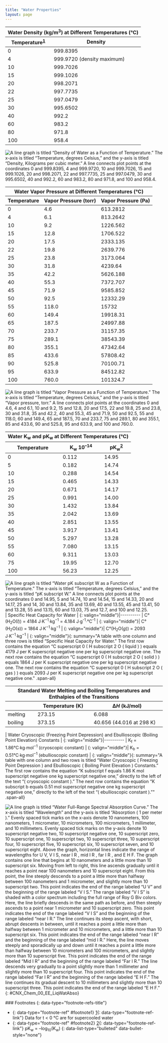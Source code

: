 ```yaml
---
title: "Water Properties"
layout: page
---
```



<table summary="A table with two columns and 13 rows is titled &#x201C;Water Density ( Kilograms per cubic meter ) at Different Temperatures ( degrees Celsius ).&#x201D; The first row contains the title &#x201C;Temperature&#x201D; in the left column and the title &#x201C;Density&#x201D; in the right column. The next row contains the number 0 in the left column and the number 999.8395 in the right column. The next row contains the number 4 in the left column and the number 999.9720 next to the text &#x201C;( density maximum )&#x201D; in the right column. The next row contains the number 10 in the left column and the number 999.7026 in the right column. The next row contains the number 15 in the left column and the number 999.1026 in the right column. The next row contains the number 20 in the left column and the number 998.2071 in the right column. The next row contains the number 22 in the left column and the number 997.7735 in the right column. The next row contains the number 25 in the left column and the number 997.0479 in the right column. The next row contains the number 30 in the left column and the number 995.6502 in the right column. The next row contains the number 40 in the left column and the number 992.2 in the right column. The next row contains the number 60 in the left column and the number 983.2 in the right column. The next row contains the number 80 in the left column and the number 971.8 in the right column. The next row contains the number 100 in the left column and the number 958.4 in the right column." class="span-all"><thead>
<tr valign="middle">
<th colspan="2">Water Density (kg/m<sup>3</sup>) at Different Temperatures (°C)</th>
</tr>
<tr valign="middle">
<th data-align="left">Temperature<sup data-type="footnote-number" id="footnote-ref1"><a data-type="footnote-link" href="#footnote1">1</a></sup></th>
<th data-align="left">Density</th>
</tr>
</thead><tbody>
<tr valign="middle">
<td data-align="left">0</td>
<td data-align="left">999.8395</td>
</tr>
<tr valign="middle">
<td data-align="left">4</td>
<td data-align="left">999.9720 (density maximum)</td>
</tr>
<tr valign="middle">
<td data-align="left">10</td>
<td data-align="left">999.7026</td>
</tr>
<tr valign="middle">
<td data-align="left">15</td>
<td data-align="left">999.1026</td>
</tr>
<tr valign="middle">
<td data-align="left">20</td>
<td data-align="left">998.2071</td>
</tr>
<tr valign="middle">
<td data-align="left">22</td>
<td data-align="left">997.7735</td>
</tr>
<tr valign="middle">
<td data-align="left">25</td>
<td data-align="left">997.0479</td>
</tr>
<tr valign="middle">
<td data-align="left">30</td>
<td data-align="left">995.6502</td>
</tr>
<tr valign="middle">
<td data-align="left">40</td>
<td data-align="left">992.2</td>
</tr>
<tr valign="middle">
<td data-align="left">60</td>
<td data-align="left">983.2</td>
</tr>
<tr valign="middle">
<td data-align="left">80</td>
<td data-align="left">971.8</td>
</tr>
<tr valign="middle">
<td data-align="left">100</td>
<td data-align="left">958.4</td>
</tr>
</tbody></table>

 <span data-type="media" data-alt="A line graph is titled &#x201C;Density of Water as a Function of Temperature.&#x201D; The x-axis is titled &#x201C;Temperature, degrees Celsius,&#x201D; and the y-axis is titled &#x201C;Density, Kilograms per cubic meter.&#x201D; A line connects plot points at the coordinates 0 and 999.8395, 4 and 999.9720, 10 and 999.7026, 15 and 999.1026, 20 and 998.2071, 22 and 997.7735, 25 and 997.0479, 30 and 995.6502, 40 and 992.2, 60 and 983.2, 80 and 971.8, and 100 and 958.4. "> ![A line graph is titled &#x201C;Density of Water as a Function of Temperature.&#x201D; The x-axis is titled &#x201C;Temperature, degrees Celsius,&#x201D; and the y-axis is titled &#x201C;Density, Kilograms per cubic meter.&#x201D; A line connects plot points at the coordinates 0 and 999.8395, 4 and 999.9720, 10 and 999.7026, 15 and 999.1026, 20 and 998.2071, 22 and 997.7735, 25 and 997.0479, 30 and 995.6502, 40 and 992.2, 60 and 983.2, 80 and 971.8, and 100 and 958.4. ](../resources/CNX_Chem_00_EE_Density_img.jpg) </span> <table summary="A table with three columns and 23 rows is titled &#x201C;Water Vapor Pressure at Different Temperatures ( degrees Celsius ).&#x201D; The first row contains the title &#x201C;Temperature&#x201D; in the left column, the title &#x201C;Vapor Pressure ( torr )&#x201D; in the middle column, and the title &#x201C;Vapor Pressure ( pascals )&#x201D; in the right column. The next row contains the number 0 in the left column, the number 4.6 in the middle column, and the number 613.2812 in the right column. The next row contains the number 4 in the left column, the number 6.1 in the middle column, and the number 813.2642 in the right column. The next row contains the number 10 in the left column, the number 9.2 in the middle column, and the number 1226.562 in the right column. The next row contains the number 15 in the left column, the number 12.8 in the middle column, and the number 1706.522 in the right column. The next row contains the number 20 in the left column, the number 17.5 in the middle column, and the number 2333.135 in the right column. The next row contains the number 22 in the left column, the number 19.8 in the middle column, and the number 2639.776 in the right column. The next row contains the number 25 in the left column, the number 23.8 in the middle column, and the number 3173.064 in the right column. The next row contains the number 30 in the left column, the number 31.8 in the middle column, and the number 4239.64 in the right column. The next row contains the number 35 in the left column, the number 42.2 in the middle column, and the number 5626.188 in the right column. The next row contains the number 40 in the left column, the number 55.3 in the middle column, and the number 7372.707 in the right column. The next row contains the number 45 in the left column, the number 71.9 in the middle column, and the number 9585.852 in the right column. The next row contains the number 50 in the left column, the number 92.5 in the middle column, and the number 12332.29 in the right column. The next row contains the number 55 in the left column, the number 118.0 in the middle column, and the number 15732 in the right column. The next row contains the number 60 in the left column, the number 149.4 in the middle column, and the number 19918.31 in the right column. The next row contains the number 65 in the left column, the number 187.5 in the middle column, and the number 24997.88 in the right column. The next row contains the number 70 in the left column, the number 233.7 in the middle column, and the number 31157.35 in the right column. The next row contains the number 75 in the left column, the number 289.1 in the middle column, and the number 38543.39 in the right column. The next row contains the number 80 in the left column, the number 355.1 in the middle column, and the number 47342.64 in the right column. The next row contains the number 85 in the left column, the number 433.6 in the middle column, and the number 57808.42 in the right column. The next row contains the number 90 in the left column, the number 525.8 in the middle column, and the number 70100.71 in the right column. The next row contains the number 95 in the left column, the number 633.9 in the middle column, and the number 84512.82 in the right column. The next row contains the number 100 in the left column, the number 760.0 in the middle column, and the number 101324.7 in the right column." class="span-all"><thead>
<tr valign="middle">
<th colspan="3">Water Vapor Pressure at Different Temperatures (°C)</th>
</tr>
<tr valign="middle">
<th data-align="left">Temperature</th>
<th data-align="left">Vapor Pressure (torr)</th>
<th data-align="left">Vapor Pressure (Pa)</th>
</tr>
</thead><tbody>
<tr valign="middle">
<td data-align="left">0</td>
<td data-align="left">4.6</td>
<td data-align="left">613.2812</td>
</tr>
<tr valign="middle">
<td data-align="left">4</td>
<td data-align="left">6.1</td>
<td data-align="left">813.2642</td>
</tr>
<tr valign="middle">
<td data-align="left">10</td>
<td data-align="left">9.2</td>
<td data-align="left">1226.562</td>
</tr>
<tr valign="middle">
<td data-align="left">15</td>
<td data-align="left">12.8</td>
<td data-align="left">1706.522</td>
</tr>
<tr valign="middle">
<td data-align="left">20</td>
<td data-align="left">17.5</td>
<td data-align="left">2333.135</td>
</tr>
<tr valign="middle">
<td data-align="left">22</td>
<td data-align="left">19.8</td>
<td data-align="left">2639.776</td>
</tr>
<tr valign="middle">
<td data-align="left">25</td>
<td data-align="left">23.8</td>
<td data-align="left">3173.064</td>
</tr>
<tr valign="middle">
<td data-align="left">30</td>
<td data-align="left">31.8</td>
<td data-align="left">4239.64</td>
</tr>
<tr valign="middle">
<td data-align="left">35</td>
<td data-align="left">42.2</td>
<td data-align="left">5626.188</td>
</tr>
<tr valign="middle">
<td data-align="left">40</td>
<td data-align="left">55.3</td>
<td data-align="left">7372.707</td>
</tr>
<tr valign="middle">
<td data-align="left">45</td>
<td data-align="left">71.9</td>
<td data-align="left">9585.852</td>
</tr>
<tr valign="middle">
<td data-align="left">50</td>
<td data-align="left">92.5</td>
<td data-align="left">12332.29</td>
</tr>
<tr valign="middle">
<td data-align="left">55</td>
<td data-align="left">118.0</td>
<td data-align="left">15732</td>
</tr>
<tr valign="middle">
<td data-align="left">60</td>
<td data-align="left">149.4</td>
<td data-align="left">19918.31</td>
</tr>
<tr valign="middle">
<td data-align="left">65</td>
<td data-align="left">187.5</td>
<td data-align="left">24997.88</td>
</tr>
<tr valign="middle">
<td data-align="left">70</td>
<td data-align="left">233.7</td>
<td data-align="left">31157.35</td>
</tr>
<tr valign="middle">
<td data-align="left">75</td>
<td data-align="left">289.1</td>
<td data-align="left">38543.39</td>
</tr>
<tr valign="middle">
<td data-align="left">80</td>
<td data-align="left">355.1</td>
<td data-align="left">47342.64</td>
</tr>
<tr valign="middle">
<td data-align="left">85</td>
<td data-align="left">433.6</td>
<td data-align="left">57808.42</td>
</tr>
<tr valign="middle">
<td data-align="left">90</td>
<td data-align="left">525.8</td>
<td data-align="left">70100.71</td>
</tr>
<tr valign="middle">
<td data-align="left">95</td>
<td data-align="left">633.9</td>
<td data-align="left">84512.82</td>
</tr>
<tr valign="middle">
<td data-align="left">100</td>
<td data-align="left">760.0</td>
<td data-align="left">101324.7</td>
</tr>
</tbody></table>

 <span data-type="media" data-alt="A line graph is titled &#x201C;Vapor Pressure as a Function of Temperature.&#x201D; The x-axis is titled &#x201C;Temperature, degrees Celsius,&#x201D; and the y-axis is titled &#x201C;Vapor pressure, torr.&#x201D; A line connects plot points at the coordinates 0 and 4.6, 4 and 6.1, 10 and 9.2, 15 and 12.8, 20 and 17.5, 22 and 19.8, 25 and 23.8, 30 and 31.8, 35 and 42.2, 40 and 55.3, 45 and 71.9, 50 and 92.5, 55 and 118.0, 60 and 149.4, 65 and 187.5, 70 and 233.7, 75 and 289.1, 80 and 355.1, 85 and 433.6, 90 and 525.8, 95 and 633.9, and 100 and 760.0."> ![A line graph is titled &#x201C;Vapor Pressure as a Function of Temperature.&#x201D; The x-axis is titled &#x201C;Temperature, degrees Celsius,&#x201D; and the y-axis is titled &#x201C;Vapor pressure, torr.&#x201D; A line connects plot points at the coordinates 0 and 4.6, 4 and 6.1, 10 and 9.2, 15 and 12.8, 20 and 17.5, 22 and 19.8, 25 and 23.8, 30 and 31.8, 35 and 42.2, 40 and 55.3, 45 and 71.9, 50 and 92.5, 55 and 118.0, 60 and 149.4, 65 and 187.5, 70 and 233.7, 75 and 289.1, 80 and 355.1, 85 and 433.6, 90 and 525.8, 95 and 633.9, and 100 and 760.0.](../resources/CNX_Chem_00_EE_Vapor_img.jpg) </span> <table summary="A table with three columns and 16 rows is titled &#x201C;Water K subscript W and pK subscript W at Different Temperatures ( degrees Celsius ).&#x201D; The first row contains the title &#x201C;Temperature&#x201D; in the left column, the title &#x201C;K subscript W, 10 superscript negative 14&#x201D; in the middle column, and the title &#x201C;pK subscript W superscript 2&#x201D; in the right column. The next row contains the number 0 in the left column, the number 0.112 in the middle column, and the number 14.95 in the right column. The next row contains the number 5 in the left column, the number 0.182 in the middle column, and the number 14.74 in the right column. The next row contains the number 10 in the left column, the number 0.288 in the middle column, and the number 14.54 in the right column. The next row contains the number 15 in the left column, the number 0.465 in the middle column, and the number 14.33 in the right column. The next row contains the number 20 in the left column, the number 0.671 in the middle column, and the number 14.17 in the right column. The next row contains the number 25 in the left column, the number 0.991 in the middle column, and the number 14.00 in the right column. The next row contains the number 30 in the left column, the number 1.432 in the middle column, and the number 13.84 in the right column. The next row contains the number 35 in the left column, the number 2.042 in the middle column, and the number 13.69 in the right column. The next row contains the number 40 in the left column, the number 2.851 in the middle column, and the number 13.55 in the right column. The next row contains the number 45 in the left column, the number 3.917 in the middle column, and the number 13.41 in the right column. The next row contains the number 50 in the left column, the number 5.297 in the middle column, and the number 13.28 in the right column. The next row contains the number 55 in the left column, the number 7.080 in the middle column, and the number 13.15 in the right column. The next row contains the number 60 in the left column, the number 9.311 in the middle column, and the number 13.03 in the right column. The next row contains the number 75 in the left column, the number 19.95 in the middle column, and the number 12.70 in the right column. The next row contains the number 100 in the left column, the number 56.23 in the middle column, and the number 12.25 in the right column." class="span-all"><thead>
<tr valign="middle">
<th colspan="3">Water K<sub>w</sub> and pK<sub>w</sub> at Different Temperatures (°C)</th>
</tr>
<tr valign="middle">
<th data-align="left">Temperature</th>
<th data-align="left">K<sub>w</sub> 10<sup>–14</sup></th>
<th data-align="left">pK<sub>w</sub><sup data-type="footnote-number" id="footnote-ref2"><a data-type="footnote-link" href="#footnote2">2</a></sup></th>
</tr>
</thead><tbody>
<tr valign="middle">
<td data-align="left">0</td>
<td data-align="left">0.112</td>
<td data-align="left">14.95</td>
</tr>
<tr valign="middle">
<td data-align="left">5</td>
<td data-align="left">0.182</td>
<td data-align="left">14.74</td>
</tr>
<tr valign="middle">
<td data-align="left">10</td>
<td data-align="left">0.288</td>
<td data-align="left">14.54</td>
</tr>
<tr valign="middle">
<td data-align="left">15</td>
<td data-align="left">0.465</td>
<td data-align="left">14.33</td>
</tr>
<tr valign="middle">
<td data-align="left">20</td>
<td data-align="left">0.671</td>
<td data-align="left">14.17</td>
</tr>
<tr valign="middle">
<td data-align="left">25</td>
<td data-align="left">0.991</td>
<td data-align="left">14.00</td>
</tr>
<tr valign="middle">
<td data-align="left">30</td>
<td data-align="left">1.432</td>
<td data-align="left">13.84</td>
</tr>
<tr valign="middle">
<td data-align="left">35</td>
<td data-align="left">2.042</td>
<td data-align="left">13.69</td>
</tr>
<tr valign="middle">
<td data-align="left">40</td>
<td data-align="left">2.851</td>
<td data-align="left">13.55</td>
</tr>
<tr valign="middle">
<td data-align="left">45</td>
<td data-align="left">3.917</td>
<td data-align="left">13.41</td>
</tr>
<tr valign="middle">
<td data-align="left">50</td>
<td data-align="left">5.297</td>
<td data-align="left">13.28</td>
</tr>
<tr valign="middle">
<td data-align="left">55</td>
<td data-align="left">7.080</td>
<td data-align="left">13.15</td>
</tr>
<tr valign="middle">
<td data-align="left">60</td>
<td data-align="left">9.311</td>
<td data-align="left">13.03</td>
</tr>
<tr valign="middle">
<td data-align="left">75</td>
<td data-align="left">19.95</td>
<td data-align="left">12.70</td>
</tr>
<tr valign="middle">
<td data-align="left">100</td>
<td data-align="left">56.23</td>
<td data-align="left">12.25</td>
</tr>
</tbody></table>

<span data-type="media" data-alt="A line graph is titled &#x201C;Water pK subscript W as a Function of Temperature.&#x201D; The x-axis is titled &#x201C;Temperature, degrees Celsius,&#x201D; and the y-axis is titled &#x201C;pK subscript W.&#x201D; A line connects plot points at the coordinates 0 and 14.95, 5 and 14.74, 10 and 14.54, 15 and 14.33, 20 and 14.17, 25 and 14, 30 and 13.84, 35 and 13.69, 40 and 13.55, 45 and 13.41, 50 and 13.28, 55 and 13.15, 60 and 13.03, 75 and 12.7, and 100 and 12.25."> ![A line graph is titled &#x201C;Water pK subscript W as a Function of Temperature.&#x201D; The x-axis is titled &#x201C;Temperature, degrees Celsius,&#x201D; and the y-axis is titled &#x201C;pK subscript W.&#x201D; A line connects plot points at the coordinates 0 and 14.95, 5 and 14.74, 10 and 14.54, 15 and 14.33, 20 and 14.17, 25 and 14, 30 and 13.84, 35 and 13.69, 40 and 13.55, 45 and 13.41, 50 and 13.28, 55 and 13.15, 60 and 13.03, 75 and 12.7, and 100 and 12.25.](../resources/CNX_Chem_00_EE_WaterpKw_img.jpg) </span> | Specific Heat Capacity for Water |
{: valign="middle"}|----------
| C°(H<sub>2</sub>O(*l*)) = 4184 J∙K<sup>−1</sup>∙kg<sup>−1</sup> = 4.184 J∙g<sup>-1</sup>∙°C<sup>-1</sup> |
{: valign="middle"}| C°(H<sub>2</sub>O(*s*)) = 1864 J∙K<sup>−1</sup>∙kg<sup>−1</sup> |
{: valign="middle"}| C°(H<sub>2</sub>O(*g*)) = 2093 J∙K<sup>−1</sup>∙kg<sup>−1</sup> |
{: valign="middle"}{: summary="A table with one column and three rows is titled &#x201C;Specific Heat Capacity for Water.&#x201D; The first row contains the equation &#x201C;C superscript 0 ( H subscript 2 O ( liquid ) ) equals 4179 J per K superscript negative one per kg superscript negative one. The next row contains the equation &#x201C;C superscript 0 ( H subscript 2 O ( solid ) ) equals 1864 J per K superscript negative one per kg superscript negative one. The next row contains the equation &#x201C;C superscript 0 ( H subscript 2 O ( gas ) ) equals 2093 J per K superscript negative one per kg superscript negative one." .span-all}

<table summary="A table with three columns and three rows is titled &#x201C;Standard Water Melting and Boiling Temperatures and Enthalpies of the Transitions.&#x201D; The first row contains the title &#x201C;Temperature ( Kelvin )&#x201D; in the middle column and the title &#x201C;Delta H ( Kilojoules per mole )&#x201D; in the right column. The next row contains the title &#x201C;melting&#x201D; in the left column, the number 273.15 in the middle column, and the number 6.088 in the right column. The next row contains the title &#x201C;boiling&#x201D; in the left column, the number 373.15 in the middle column, and the number 40.656 ( 44.016 at 298 Kelvin ) in the right column." class="span-all"><thead>
<tr valign="middle">
<th colspan="3">Standard Water Melting and Boiling Temperatures and Enthalpies of the Transitions</th>
</tr>
<tr valign="middle">
<th data-align="left" />
<th data-align="left">Temperature (K)</th>
<th data-align="left">Δ<em>H</em> (kJ/mol)</th>
</tr>
</thead><tbody>
<tr valign="middle">
<td data-align="left">melting</td>
<td data-align="left">273.15</td>
<td data-align="left">6.088</td>
</tr>
<tr valign="middle">
<td data-align="left">boiling</td>
<td data-align="left">373.15</td>
<td data-align="left">40.656 (44.016 at 298 K)</td>
</tr>
</tbody></table>

| Water Cryoscopic (Freezing Point Depression) and Ebullioscopic (Boiling Point Elevation) Constants |
{: valign="middle"}|----------
| K<sub>f</sub> = 1.86°C∙kg∙mol<sup>−1</sup> (cryoscopic constant) |
{: valign="middle"}| K<sub>b</sub> = 0.51°C∙kg∙mol<sup>−1</sup> (ebullioscopic constant) |
{: valign="middle"}{: summary="A table with one column and two rows is titled &#x201C;Water Cryoscopic ( Freezing Point Depression ) and Ebullioscopic ( Boiling Point Elevation ) Constants.&#x201D; The first row contains the equation &#x201C;K subscript f equals 1.86 K mol superscript negative one kg superscript negative one,&#x201D; directly to the left of the text &#x201C;( cryoscopic constant ).&#x201D; The next row contains the equation &#x201C;K subscript b equals 0.51 mol superscript negative one kg superscript negative one,&#x201D; directly to the left of the text &#x201C;( ebullioscopic constant ).&#x201D;" .span-all}

![A line graph is titled &#x201C;Water Full-Range Spectral Absorption Curve.&#x201D; The x-axis is titled &#x201C;Wavelength&#x201D; and the y-axis is titled &#x201C;Absorption ( 1 per meter ).&#x201D; Evenly spaced tick marks on the x-axis denote 10 nanometers, 100 nanometers, 1 micrometer, 10 micrometers, 100 micrometers, 1 millimeter, and 10 millimeters. Evenly spaced tick marks on the y-axis denote 10 superscript negative two, 10 superscript negative one, 10 superscript zero, 10 superscript one, 10 superscript two, 10 superscript three, 10 superscript four, 10 superscript five, 10 superscript six, 10 superscript seven, and 10 superscript eight. Above the graph, horizontal lines indicate the range of wavelengths for U V, V I S, near I R , mid I R , far I R , and E H F. The graph contains one line that begins at 10 nanometers and a little more than 10 superscript six. Moving from left to right, this line ascends gradually until it reaches a point near 100 nanometers and 10 superscript eight. From this point, the line steeply descends to a point a little more than halfway between 100 nanometers and 1 micrometer, and slightly more than 10 superscript two. This point indicates the end of the range labeled &#x201C;U V&#x201D; and the beginning of the range labeled &#x201C;V I S.&#x201D; The range labeled &#x201C;V I S&#x201D; is shaded with a color spectrum including the full range of Roy G Biv colors. Here, the line briefly descends in the same path as before, and then steeply ascends to a point near 1 micrometer and 10 superscript zero. This point indicates the end of the range labeled &#x201C;V I S&#x201D; and the beginning of the range labeled &#x201C;near I R.&#x201D; The line continues its steep ascent, with short, abrupt descents in between, until it reaches a point a little more than halfway between 1 micrometer and 10 micrometers, and a little more than 10 superscript six. This point indicates the end of the range labeled &#x201C;near I R&#x201D; and the beginning of the range labeled &#x201C;mid I R.&#x201D; Here, the line moves steeply and sporadically up and down until it reaches a point a little more than halfway between 10 micrometers and 100 micrometers, and slightly more than 10 superscript five. This point indicates the end of the range labeled &#x201C;Mid I R&#x201D; and the beginning of the range labeled &#x201C;Far I R.&#x201D; The line descends very gradually to a point slightly more than 1 millimeter and slightly more than 10 superscript four. This point indicates the end of the range labeled &#x201C;Far I R&#x201D; and the beginning of the range labeled &#x201C;E H F.&#x201D; The line continues its gradual descent to 10 millimeters and slightly more than 10 superscript three. This point indicates the end of the range labeled &#x201C;E H F.&#x201D;](../resources/CNX_Chem_00_EE_LiqWatAbso.jpg "Water full-range spectral absorption curve. This curve shows the full-range spectral absorption for water. The y-axis signifies the absorption in 1/cm. If we divide 1 by this value, we will obtain the length of the path (in cm) after which the intensity of a light beam passing through water decays by a factor of the base of the natural logarithm e (e = 2.718281828)."){: #CNX_Chem_00_EE_LiqWatAbso}

<div data-type="footnote-refs" markdown="1">
### Footnotes
{: data-type="footnote-refs-title"}

* {: data-type="footnote-ref" #footnote1} [1](#footnote-ref1){: data-type="footnote-ref-link"} <span data-type="footnote-ref-content">Data for t &lt; 0 °C are for supercooled water</span>
* {: data-type="footnote-ref" #footnote2} [2](#footnote-ref2){: data-type="footnote-ref-link"} <span data-type="footnote-ref-content">pK<sub>w</sub> = –log<sub>10</sub>(K<sub>w</sub>)</span>
{: data-list-type="bulleted" data-bullet-style="none"}

</div>

